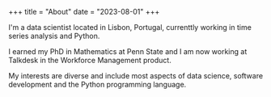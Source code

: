 +++
title = "About"
date = "2023-08-01"
+++

I'm a data scientist located in Lisbon, Portugal, currenttly working in time series analysis and Python.

I earned my PhD in Mathematics at Penn State and I am now working at Talkdesk in the Workforce Management product.

My interests are diverse and include most aspects of data science, software development and the Python programming language.
